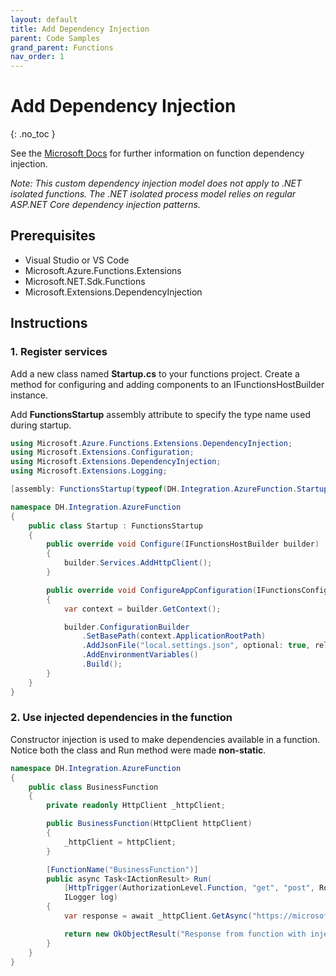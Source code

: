 ```yaml
---
layout: default
title: Add Dependency Injection
parent: Code Samples
grand_parent: Functions
nav_order: 1
---
```


# Add Dependency Injection
{: .no_toc }

See the 
[Microsoft Docs](https://docs.microsoft.com/en-us/azure/azure-functions/functions-dotnet-dependency-injection)
for further information on function dependency injection.

*Note: This custom dependency injection model does not apply to .NET 
isolated functions. The .NET isolated process model relies on regular 
ASP.NET Core dependency injection patterns.*

## Prerequisites

- Visual Studio or VS Code
- Microsoft.Azure.Functions.Extensions
- Microsoft.NET.Sdk.Functions
- Microsoft.Extensions.DependencyInjection

## Instructions

### 1. Register services

Add a new class named **Startup.cs** to your functions project. Create a 
method for configuring and adding components to an IFunctionsHostBuilder 
instance.  

Add **FunctionsStartup** assembly attribute to specify the type name 
used during startup.

``` csharp
using Microsoft.Azure.Functions.Extensions.DependencyInjection;
using Microsoft.Extensions.Configuration;
using Microsoft.Extensions.DependencyInjection;
using Microsoft.Extensions.Logging;

[assembly: FunctionsStartup(typeof(DH.Integration.AzureFunction.Startup))]

namespace DH.Integration.AzureFunction
{
    public class Startup : FunctionsStartup
    {
        public override void Configure(IFunctionsHostBuilder builder)
        {
            builder.Services.AddHttpClient();
        }

        public override void ConfigureAppConfiguration(IFunctionsConfigurationBuilder builder)
        {
            var context = builder.GetContext();

            builder.ConfigurationBuilder
                .SetBasePath(context.ApplicationRootPath)
                .AddJsonFile("local.settings.json", optional: true, reloadOnChange: true)
                .AddEnvironmentVariables()
                .Build();
        }
    }
}
```

### 2. Use injected dependencies in the function

Constructor injection is used to make dependencies available in a 
function. Notice both the class and Run method were made **non-static**.

``` csharp
namespace DH.Integration.AzureFunction
{
    public class BusinessFunction
    {
        private readonly HttpClient _httpClient;

        public BusinessFunction(HttpClient httpClient)
        {
            _httpClient = httpClient;
        }

        [FunctionName("BusinessFunction")]
        public async Task<IActionResult> Run(
            [HttpTrigger(AuthorizationLevel.Function, "get", "post", Route = null)] HttpRequest req,
            ILogger log)
        {
            var response = await _httpClient.GetAsync("https://microsoft.com");

            return new OkObjectResult("Response from function with injected dependencies.");
        }
    }
}
```
